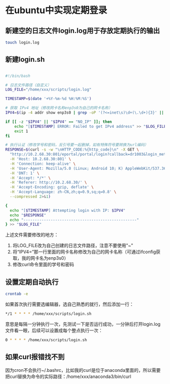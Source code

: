 # 在ubuntu中实现定期登录

## 新建空的日志文件login.log用于存放定期执行的输出

```bash
touch login.log
```

## 新建login.sh

```bash

#!/bin/bash

# 日志文件路径（自定义）
LOG_FILE="/home/xxx/scripts/login.log"

TIMESTAMP=$(date '+%Y-%m-%d %H:%M:%S')

# 获取 IPv4 地址（修改网卡名称enp3s0为自己的网卡名称）
IPV4=$(ip -4 addr show enp3s0 | grep -oP '(?<=inet\s)\d+(\.\d+){3}' || echo "NO_IP")

if [[ -z "$IPV4" || "$IPV4" == "NO_IP" ]]; then
    echo "[$TIMESTAMP] ERROR: Failed to get IPv4 address" >> "$LOG_FILE"
    exit 1
fi

# 执行认证（修改学号和密码，反引号要一起删掉，如有特殊符号要转换为url编码）
RESPONSE=$(curl -s -w "\nHTTP_CODE:%{http_code}\n" -X GET \
  "http://10.2.68.30:801/eportal/portal/login?callback=dr1003&login_method=1&user_account=%2C1%2C`学号`&user_password=`密码`&wlan_user_ip=$IPV4&wlan_user_ipv6=&wlan_user_mac=000000000000&wlan_ac_ip=&wlan_ac_name=&jsVersion=4.2.1&terminal_type=2&lang=zh-cn&v=2012&lang=zh" \
  -H 'Host: 10.2.68.30:801' \
  -H 'Connection: keep-alive' \
  -H 'User-Agent: Mozilla/5.0 (Linux; Android 10; K) AppleWebKit/537.36 (KHTML, like Gecko) Chrome/138.0.0.0 Mobile Safari/537.36 EdgA/138.0.0.0' \
  -H 'DNT: 1' \
  -H 'Accept: */*' \
  -H 'Referer: http://10.2.68.30/' \
  -H 'Accept-Encoding: gzip, deflate' \
  -H 'Accept-Language: zh-CN,zh;q=0.9,sq;q=0.8' \
  --compressed 2>&1)

{
  echo "[$TIMESTAMP] Attempting login with IP: $IPV4"
  echo "$RESPONSE"
  echo "--------------------------------------------------"
} >> "$LOG_FILE"
```

上述文件需要修改的地方：

1. 将LOG_FILE改为自己创建的日志文件路径，注意不要使用"~"
2. 将“IPV4=”那一行里面的网卡名称修改为自己的网卡名称（可通过ifconfig获取，我的网卡名为enp3s0）
3. 修改curl命令里面的学号和密码

## 设置定期自动执行

```bash
crontab -e
```

如果首次执行需要选编辑器，选自己熟悉的就行，然后添加一行：

```bash
*/1 * * * * /home/xxx/scripts/login.sh
```

意思是每隔一分钟执行一次，先测试一下是否运行成功，一分钟后打开login.log文件看一眼，后续可以设置成每个整点执行一次：

```bash
0 * * * * /home/xxx/scripts/login.sh
```

## 如果curl报错找不到

因为cron不会执行~/.bashrc，比如我的curl是位于anaconda里面的，所以需要把curl替换为命令的实际路径：/home/xxx/anaconda3/bin/curl
